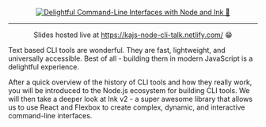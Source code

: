 <p align="center">
  <a href="https://kajs-node-cli-talk.netlify.com/">
    <img alt="Delightful Command-Line Interfaces with Node and Ink 🌈" src="https://kajs-node-cli-talk.netlify.com/cover.png" />
  </a>
</p>

---

<p align="center">
  Slides hosted live at <a href="https://kajs-node-cli-talk.netlify.com/">https://kajs-node-cli-talk.netlify.com/</a> 😁
</p>

Text based CLI tools are wonderful. They are fast, lightweight, and universally accessible. Best of all - building them in modern JavaScript is a delightful experience.

After a quick overview of the history of CLI tools and how they really work, you will be introduced to the Node.js ecosystem for building CLI tools. We will then take a deeper look at Ink v2 - a super awesome library that allows us to use React and Flexbox to create complex, dynamic, and interactive command-line interfaces.
